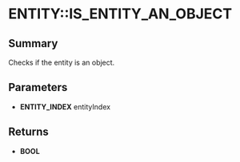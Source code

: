 # ENTITY::IS_ENTITY_AN_OBJECT

## Summary
Checks if the entity is an object.

## Parameters
* **ENTITY_INDEX** entityIndex

## Returns
* **BOOL**